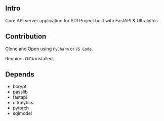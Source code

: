 ## Intro

Core API server application for SDI Project built with FastAPI & Ultralytics.

## Contribution

Clone and Open using `PyCharm` or `VS Code`.

Requires `CUDA` installed.

## Depends

+ bcrypt
+ passlib
+ fastapi
+ ultralytics
+ pytorch
+ sqlmodel